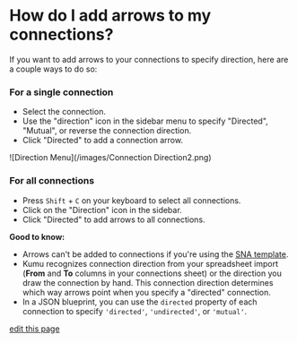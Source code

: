 # How do I add arrows to my connections?

If you want to add arrows to your connections to specify direction, here are a couple ways to do so:

### For a single connection

* Select the connection.
* Use the "direction" icon in the sidebar menu to specify "Directed", "Mutual", or reverse the connection direction.
* Click "Directed" to add a connection arrow.

![Direction Menu](/images/Connection Direction2.png)

### For all connections

* Press `Shift` + `C` on your keyboard to select all connections.
* Click on the "Direction" icon in the sidebar.
* Click "Directed" to add arrows to all connections.

**Good to know:**
- Arrows can't be added to connections if you're using the [SNA template](https://docs.kumu.io/guides/templates.html#sna-social-network-analysis-template).
- Kumu recognizes connection direction from your spreadsheet import (**From** and **To** columns in your connections sheet) or the direction you draw the connection by hand. This connection direction determines which way arrows point when you specify a "directed" connection.
- In a JSON blueprint, you can use the `directed` property of each connection to specify `'directed'`, `'undirected'`, or `'mutual'`.

<span class="edit-link"><a href="https://github.com/kumu/docs/blob/master/faq/how-do-i-add-arrows-to-my-connections.md" target="_blank"><i class="fa fa-github"></i> edit this page</a></span>
